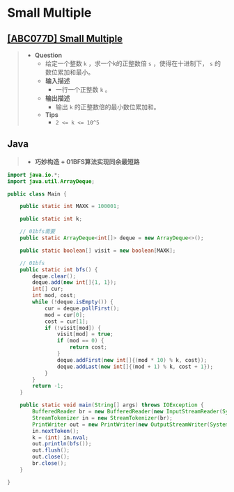 # Small Multiple

## [[ABC077D] Small Multiple](https://www.luogu.com.cn/problem/AT_arc084_b)

> - **Question**
>   - 给定一个整数 `k` ，求一个k的正整数倍 `s` ，使得在十进制下， `s` 的数位累加和最小。
>   - **输入描述**
>     - 一行一个正整数 `k` 。
>   - **输出描述**
>     - 输出 `k` 的正整数倍的最小数位累加和。
>   - **Tips**
>     - `2 <= k <= 10^5`

## Java

> - **巧妙构造 + 01BFS算法实现同余最短路**

```java
import java.io.*;
import java.util.ArrayDeque;

public class Main {

    public static int MAXK = 100001;

    public static int k;

    // 01bfs需要
    public static ArrayDeque<int[]> deque = new ArrayDeque<>();

    public static boolean[] visit = new boolean[MAXK];

    // 01bfs
    public static int bfs() {
        deque.clear();
        deque.add(new int[]{1, 1});
        int[] cur;
        int mod, cost;
        while (!deque.isEmpty()) {
            cur = deque.pollFirst();
            mod = cur[0];
            cost = cur[1];
            if (!visit[mod]) {
                visit[mod] = true;
                if (mod == 0) {
                    return cost;
                }
                deque.addFirst(new int[]{(mod * 10) % k, cost});
                deque.addLast(new int[]{(mod + 1) % k, cost + 1});
            }
        }
        return -1;
    }

    public static void main(String[] args) throws IOException {
        BufferedReader br = new BufferedReader(new InputStreamReader(System.in));
        StreamTokenizer in = new StreamTokenizer(br);
        PrintWriter out = new PrintWriter(new OutputStreamWriter(System.out));
        in.nextToken();
        k = (int) in.nval;
        out.println(bfs());
        out.flush();
        out.close();
        br.close();
    }

}
```
